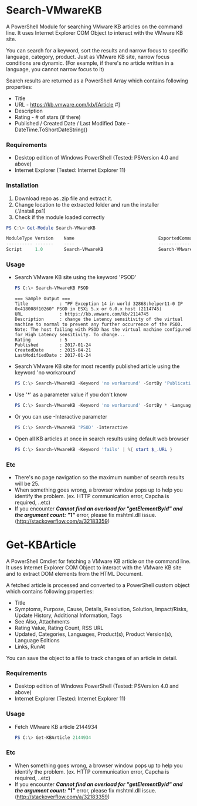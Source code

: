 # Search-VMwareKB

A PowerShell Module for searching VMware KB articles on the command line.
It uses Internet Explorer COM Object to interact with the VMware KB site.


You can search for a keyword, sort the results and narrow focus to specific language, category, product.
Just as VMware KB site, narrow focus conditions are dynamic.
(For example, if there's no article written in a language, you cannot narrow focus to it)

Search results are returned as a PowerShell Array which contains following properties:

- Title
- URL - https://kb.vmware.com/kb/[Article #]
- Description
- Rating - # of stars (if there)
- Published / Created Date / Last Modified Date - DateTime.ToShortDateString()




### Requirements

- Desktop edition of Windows PowerShell (Tested: PSVersion 4.0 and above)
- Internet Explorer (Tested: Internet Explorer 11)




### Installation

1. Download repo as .zip file and extract it.
2. Change location to the extracted folder and run the installer (.\Install.ps1)
3. Check if the module loaded correctly

```powershell
PS C:\> Get-Module Search-VMwareKB

ModuleType Version    Name                                ExportedCommands
---------- -------    ----                                ----------------
Script     1.0        Search-VMwareKB                     Search-VMwareKB
```



### Usage

- Search VMware KB site using the keyword 'PSOD'

  ```powershell
  PS C:\> Search-VMwareKB PSOD
  ```
  ```
  === Sample Output ===
  Title            : "PF Exception 14 in world 32868:helper11-0 IP 0x418008f10260" PSOD in ESXi 5.x or 6.0.x host (2114745)
  URL              : https://kb.vmware.com/kb/2114745
  Description      : change the Latency sensitivity of the virtual machine to normal to prevent any further occurrence of the PSOD. Note: The host failing with PSOD has the virtual machine configured for High Latency sensitivity. To change...
  Rating           : 5
  Published        : 2017-01-24
  CreatedDate      : 2015-04-21
  LastModifiedDate : 2017-01-24
  ```


- Search VMware KB site for most recently published article using the keyword 'no workaround' 

  ```powershell
  PS C:\> Search-VMwareKB -Keyword 'no workaround' -SortBy 'Publication Date'
  ```


- Use '*' as a parameter value if you don't know

  ```powershell
  PS C:\> Search-VMwareKB -Keyword 'no workaround' -SortBy * -Language * -Category * -Product *
  ```

- Or you can use -Interactive parameter

  ```powershell
  PS C:\> Search-VMwareKB 'PSOD' -Interactive
  ```

- Open all KB articles at once in search results using default web browser

  ```powershell
  PS C:\> Search-VMwareKB -Keyword 'fails' | %{ start $_.URL }
  ```




### Etc

- There's no page navigation so the maximum number of search results will be 25.
- When something goes wrong, a browser window pops up to help you identify the problem.
  (ex. HTTP communication error, Capcha is required, ..etc)
- If you encounter **_Cannot find an overload for "getElementById" and the argument count: "1"_** error, please fix mshtml.dll issue. (http://stackoverflow.com/a/32183359)








# Get-KBArticle

A PowerShell Cmdlet for fetching a VMware KB article on the command line.
It uses Internet Explorer COM Object to interact with the VMware KB site and to extract DOM elements from the HTML Document.

A fetched article is processed and converted to a PowerShell custom object which contains following properties:

- Title
- Symptoms, Purpose, Cause, Details, Resolution, Solution, Impact/Risks, Update History, Additional Information, Tags
- See Also, Attachments
- Rating Value, Rating Count, RSS URL
- Updated, Categories, Languages, Product(s), Product Version(s), Language Editions
- Links, RunAt

You can save the object to a file to track changes of an article in detail.



### Requirements

- Desktop edition of Windows PowerShell (Tested: PSVersion 4.0 and above)
- Internet Explorer (Tested: Internet Explorer 11)




### Usage

- Fetch VMware KB article 2144934

  ```powershell
  PS C:\> Get-KBArticle 2144934
  ```




### Etc
- When something goes wrong, a browser window pops up to help you identify the problem.
  (ex. HTTP communication error, Capcha is required, ..etc)
- If you encounter **_Cannot find an overload for "getElementById" and the argument count: "1"_** error, please fix mshtml.dll issue. (http://stackoverflow.com/a/32183359)
